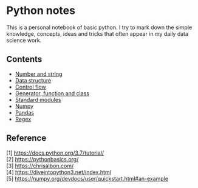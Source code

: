 # Python notes
This is a personal notebook of basic python. I try to mark down the simple knowledge, concepts, ideas and tricks that often appear in my daily data science work.

## Contents

- [Number and string](number-and-string.markdown)
- [Data structure](data-structure.markdown)
- [Control flow](control-flow.markdown)
- [Generator, function and class](generator-function-class.markdown)
- [Standard modules](module-and-package.markdown)
- [Numpy](numpy-notes.markdown)
- [Pandas](pandas-notes.markdown)
- [Regex](regex-notes.markdown)

## Reference

[1] https://docs.python.org/3.7/tutorial/  
[2] https://pythonbasics.org/  
[3] https://chrisalbon.com/  
[4] https://diveintopython3.net/index.html  
[5] https://numpy.org/devdocs/user/quickstart.html#an-example
